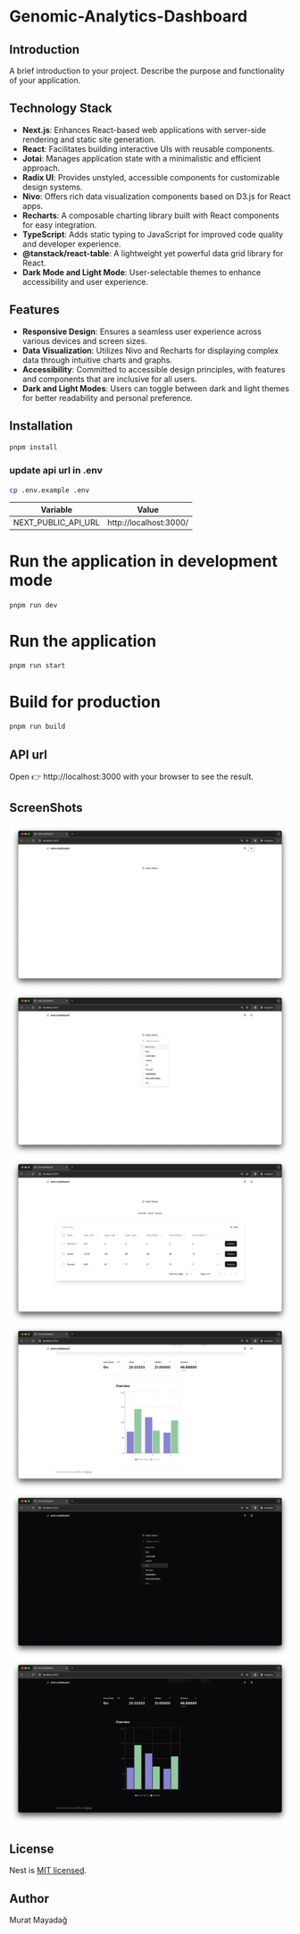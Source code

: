 # Genomic-Analytics-Dashboard

## Introduction
A brief introduction to your project. Describe the purpose and functionality of your application.

## Technology Stack

- **Next.js**: Enhances React-based web applications with server-side rendering and static site generation.
- **React**: Facilitates building interactive UIs with reusable components.
- **Jotai**: Manages application state with a minimalistic and efficient approach.
- **Radix UI**: Provides unstyled, accessible components for customizable design systems.
- **Nivo**: Offers rich data visualization components based on D3.js for React apps.
- **Recharts**: A composable charting library built with React components for easy integration.
- **TypeScript**: Adds static typing to JavaScript for improved code quality and developer experience.
- **@tanstack/react-table**: A lightweight yet powerful data grid library for React.
- **Dark Mode and Light Mode**: User-selectable themes to enhance accessibility and user experience.

## Features

- **Responsive Design**: Ensures a seamless user experience across various devices and screen sizes.
- **Data Visualization**: Utilizes Nivo and Recharts for displaying complex data through intuitive charts and graphs.
- **Accessibility**: Committed to accessible design principles, with features and components that are inclusive for all users.
- **Dark and Light Modes**: Users can toggle between dark and light themes for better readability and personal preference.

## Installation

```bash
pnpm install
```

### update api url in .env
```bash
cp .env.example .env
```
| Variable   | Value                                                    |
|------------|----------------------------------------------------------|
| NEXT_PUBLIC_API_URL  | http://localhost:3000/ |


# Run the application in development mode
```bash
pnpm run dev
```

# Run the application
```bash
pnpm run start
```

# Build for production
```bash
pnpm run build
```

## API url
Open 👉 http://localhost:3000 with your browser to see the result.

## ScreenShots
![Screenshot](./docs/1.png)
![Screenshot](./docs/2.png)
![Screenshot](./docs/3.png)
![Screenshot](./docs/4.png)
![Screenshot](./docs/5.png)
![Screenshot](./docs/6.png)


## License

Nest is [MIT licensed](LICENSE).

## Author

Murat Mayadağ